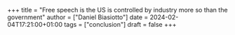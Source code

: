 +++
title = "Free speech is the US is controlled by industry more so than the government"
author = ["Daniel Biasiotto"]
date = 2024-02-04T17:21:00+01:00
tags = ["conclusion"]
draft = false
+++
